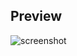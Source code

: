 ## Preview
![screenshot](https://github.com/user-attachments/assets/2d4bca20-d573-4fec-8eda-592f0b4b502a)
